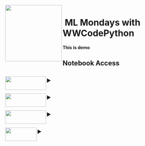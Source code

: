 <br>

<img align="left" width="180" src="images/ML Mondays_II.png">
<p vertical-align="top"><h1>&nbsp;ML Mondays with WWCodePython</h1>
</p>



#### This is demo





<h2>Notebook Access</h2>

<div>
 <h2>
<details>
 	<summary><img align="left" width="130" height="43" src="/images/Jupyter_btn.png">
    </summary>
<br><br><br>



 *  [**A Whirlwind Tour of Python**](https://github.com/BethanyG/ML_Mondays_WWCodePython/blob/master/Python%20Whirlwind%20Tour.ipynb) [![Open In Colab](https://colab.research.google.com/assets/colab-badge.svg)](https://colab.research.google.com/github/BethanyG/ML_Mondays_WWCodePython/blob/master/Python%20Whirlwind%20Tour.ipynb) [![Binder](https://mybinder.org/badge_logo.svg)](https://mybinder.org/v2/gh/BethanyG/ML_Mondays_WWCodePython/master?filepath=Python%20Whirlwind%20Tour.ipynb)

 *  [**Maths for Machine Learning**](https://github.com/BethanyG/ML_Mondays_WWCodePython/blob/master/Maths_for_ML_1.ipynb) [![Open In Colab](https://colab.research.google.com/assets/colab-badge.svg)](https://colab.research.google.com/github/BethanyG/ML_Mondays_WWCodePython/blob/master/Maths_for_ML_1.ipynb) [![Binder](https://mybinder.org/badge_logo.svg)](https://mybinder.org/v2/gh/BethanyG/ML_Mondays_WWCodePython/master?filepath=Maths_for_ML_1.ipynb)

*  [**Maths for Machine Learning II**](https://github.com/BethanyG/ML_Mondays_WWCodePython/blob/master/Maths_for_ML_1.ipynb) [![Open In Colab](https://colab.research.google.com/assets/colab-badge.svg)](https://colab.research.google.com/github/BethanyG/ML_Mondays_WWCodePython/blob/master/Maths_for_ML_2.ipynb) [![Binder](https://mybinder.org/badge_logo.svg)](https://mybinder.org/v2/gh/BethanyG/ML_Mondays_WWCodePython/master?filepath=Maths_for_ML_2.ipynb)

*  [**Maths for Machine Learning III**](https://github.com/BethanyG/ML_Mondays_WWCodePython/blob/master/Math_for_ML_3.ipynb) [![Open In Colab](https://colab.research.google.com/assets/colab-badge.svg)](https://colab.research.google.com/github/BethanyG/ML_Mondays_WWCodePython/blob/master/Math_for_ML_3.ipynb) [![Binder](https://mybinder.org/badge_logo.svg)](https://mybinder.org/v2/gh/BethanyG/ML_Mondays_WWCodePython/master?filepath=Math_for_ML_3.ipynb)
</details>
</h2>
</div>

<div>
 <h2>
<details>
    <summary><img align="left" width="130" height="43" src="/images/Exercises_btn.png">
    </summary>

 <br><br>

 *  [**Whirlwind Python Tour :**  _Making a Protein from DNA_](exercises/homework.md)

</details>
</h2>
</div>

<div>
  <h2>
<details>
    <summary><img align="left" width="130" height="43" src="/images/Resources_btn.png">
    </summary>

 <br><br>

 *  [**Machine Learning in Laymens Terms**](https://drive.google.com/open?id=1xyBNBgOW6uR9Wzf5SiJrMHZK0alvrr3s)
 *  [**Machine Learning Cheat Sheet**](https://drive.google.com/open?id=1lxb-7FWiY5KwTYehcPhn67tFu5ZHvJDH)
 *  [**An Informal Introduction to Python (Python 3.8 docs)**](https://docs.python.org/3/tutorial/introduction.html#an-informal-introduction-to-python)


</details>
</h2>
</div>

<div>
  <h2>
<details>
    <summary><img align="left" width="100" height="43" src="/images/Data_btn.png">
</details>
</h2>
</div>

<br><br>
